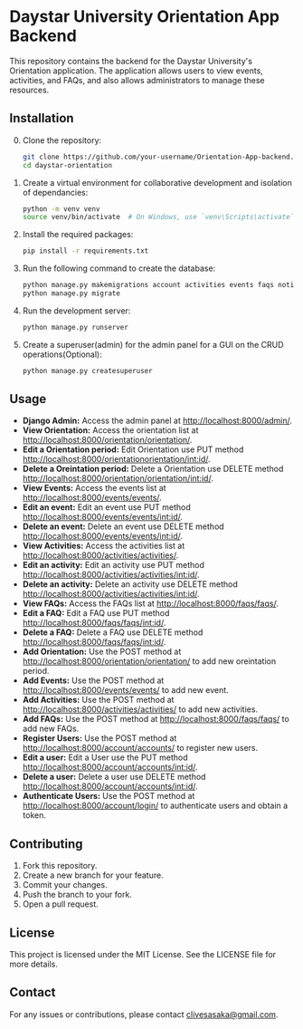 # Daystar University Orientation App Backend

This repository contains the backend for the Daystar University's Orientation application. The application allows users to view events, activities, and FAQs, and also allows administrators to manage these resources.

## Installation

0. Clone the repository:
    ```bash
    git clone https://github.com/your-username/Orientation-App-backend.git
    cd daystar-orientation
    ```

1. Create a virtual environment for collaborative development and isolation of dependancies:
    ```bash
    python -m venv venv
    source venv/bin/activate  # On Windows, use `venv\Scripts\activate`
    ```

2. Install the required packages:
    ```bash
    pip install -r requirements.txt
    ```

3. Run the following command to create the database:
    ```bash
    python manage.py makemigrations account activities events faqs notifications orientation
    python manage.py migrate
    ```

4. Run the development server:
    ```bash
    python manage.py runserver
    ```

4. Create a superuser(admin) for the admin panel for a GUI on the CRUD operations(Optional):
    ```bash
    python manage.py createsuperuser
    ```

## Usage

- **Django Admin:** Access the admin panel at [http://localhost:8000/admin/](http://localhost:8000/admin/).
- **View Orientation:** Access the orientation list at [http://localhost:8000/orientation/orientation/](http://localhost:8000/orientation/orientation/).
- **Edit a Orientation period:** Edit Orientation use PUT method [http://localhost:8000/orientationorientation/<int:id>/](http://localhost:8000/orientation/orientation/<int:id>/).
- **Delete a Oreintation period:** Delete a Orientation use DELETE method [http://localhost:8000/orientation/orientation/<int:id>/](http://localhost:8000/orientation/orientation/<int:id>/).
- **View Events:** Access the events list at [http://localhost:8000/events/events/](http://localhost:8000/events/events/).
- **Edit an event:** Edit an event use PUT method [http://localhost:8000/events/events/<int:id>/](http://localhost:8000/events/events/<int:id>/).
- **Delete an event:** Delete an event use DELETE method [http://localhost:8000/events/events/<int:id>/](http://localhost:8000/events/events/<int:id>/).
- **View Activities:** Access the activities list at [http://localhost:8000/activities/activities/](http://localhost:8000/activities/activities/).
- **Edit an activity:** Edit an activity use PUT method [http://localhost:8000/activities/activities/<int:id>/](http://localhost:8000/activities/activities/<int:id>/).
- **Delete an activity:** Delete an activity use DELETE method [http://localhost:8000/activities/activities/<int:id>/](http://localhost:8000/activities/activities/<int:id>/).
- **View FAQs:** Access the FAQs list at [http://localhost:8000/faqs/faqs/](http://localhost:8000/faqs/faqs/).
- **Edit a FAQ:** Edit a FAQ use PUT method [http://localhost:8000/faqs/faqs/<int:id>/](http://localhost:8000/faqs/faqs/<int:id>/).
- **Delete a FAQ:** Delete a FAQ use DELETE method [http://localhost:8000/faqs/faqs/<int:id>/](http://localhost:8000/faqs/faqs/<int:id>/).
- **Add Orientation:** Use the POST method at [http://localhost:8000/orientation/orientation/](http://localhost:8000/orientation/orientation/) to add new oreintation period.
- **Add Events:** Use the POST method at [http://localhost:8000/events/events/](http://localhost:8000/events/events/) to add new event.
- **Add Activities:** Use the POST method at [http://localhost:8000/activities/activities/](http://localhost:8000/activities/activities/) to add new activities.
- **Add FAQs:** Use the POST method at [http://localhost:8000/faqs/faqs/](http://localhost:8000/faqs/faqs/) to add new FAQs.
- **Register Users:** Use the POST method at [http://localhost:8000/account/accounts/](http://localhost:8000/account/accounts/) to register new users.
- **Edit a user:** Edit a User use the PUT method [http://localhost:8000/account/accounts/<int:id>/](http://localhost:8000/account/accounts/<int:id>/).
- **Delete a user:** Delete a user use DELETE method [http://localhost:8000/account/accounts/<int:id>/](http://localhost:8000/account/accounts/<int:id>/).
- **Authenticate Users:** Use the POST method at [http://localhost:8000/account/login/](http://localhost:8000/account/login/) to authenticate users and obtain a token.

## Contributing

1. Fork this repository.
2. Create a new branch for your feature.
3. Commit your changes.
4. Push the branch to your fork.
5. Open a pull request.

## License

This project is licensed under the MIT License. See the LICENSE file for more details.

## Contact

For any issues or contributions, please contact [clivesasaka@gmail.com](mailto:clivesasaka@gmail.com).
